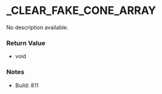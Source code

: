 # _CLEAR_FAKE_CONE_ARRAY

No description available.

### Return Value
* void

### Notes
* Build: 811

